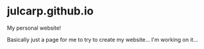 # julcarp.github.io
My personal website!

Basically just a page for me to try to create my website... I'm working on it...
